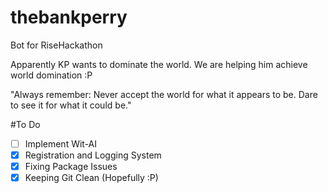 # thebankperry
Bot for RiseHackathon

Apparently KP wants to dominate the world. We are helping him achieve world domination :P

"Always remember: Never accept the world for what it appears to be. Dare to see it for what it could be."

#To Do
- [ ] Implement Wit-AI
- [X] Registration and Logging System
- [X] Fixing Package Issues
- [X] Keeping Git Clean (Hopefully :P)